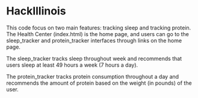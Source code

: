 # HackIllinois

This code focus on two main features: tracking sleep and tracking protein. The Health Center (index.html) is the home page, and users can go to the sleep_tracker and protein_tracker interfaces through links on the home page.

The sleep_tracker tracks sleep throughout week and recommends that users sleep at least 49 hours a week (7 hours a day).

The protein_tracker tracks protein consumption throughout a day and recommends the amount of protein based on the weight (in pounds) of the user.